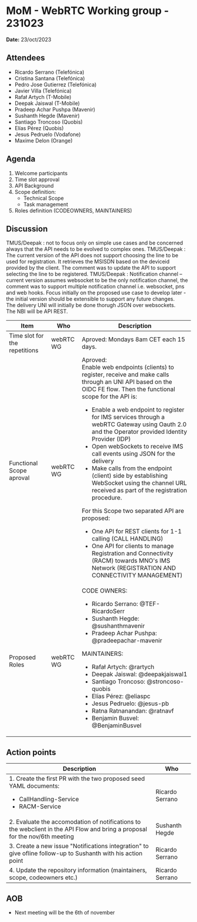# MoM - WebRTC Working group - 231023

**Date:** 23/oct/2023

## Attendees

* Ricardo Serrano (Telefónica)
* Cristina Santana (Telefónica)
* Pedro Jose Gutierrez (Telefónica)
* Javier Villa (Telefónica)
* Rafał Artych (T-Mobile)
* Deepak Jaiswal (T-Mobile)
* Pradeep Achar Pushpa (Mavenir)
* Sushanth Hegde (Mavenir)
* Santiago Troncoso (Quobis)
* Elías Pérez (Quobis)
* Jesus Pedruelo (Vodafone)
* Maxime Delon (Orange)

## Agenda

1. Welcome participants 
2. Time slot approval
3. API Background
4. Scope definition:
   <ul><li>Technical Scope
   <li>Task management</ul>
5. Roles definition (CODEOWNERS, MAINTAINERS)


## Discussion

TMUS/Deepak : not to focus only on simple use cases and be concerned always that the API needs to be evolved to complex ones. 
TMUS/Deepak : The current version of the API does not support choosing the line to be used for registration. It retrieves the MSISDN based on the deviceid provided by the client. The comment was to update the API to support selecting the line to be registered.
TMUS/Deepak : Notification channel – current version assumes websocket to be the only notification channel, the comment was to support multiple notification channel i.e. websocket, pns and web hooks. 
Focus initially on the proposed use case to develop later - the initial version should be extensible to support any future changes.    
The delivery UNI will initially be done thorugh JSON over websockets.  
The NBI will be API REST.

| Item | Who | Description |
| ---- | --- | ----------- |
| Time slot for the repetitions | webRTC WG| Aproved: Mondays 8am CET each 15 days. |
|Functional Scope aproval| webRTC WG| Aproved: <br> Enable web endpoints (clients) to register, receive and make calls through an UNI API based on the OIDC FE flow. Then the functional scope for the API is: <ul><li> Enable a web endpoint to register for IMS services through a webRTC Gateway using Oauth 2.0 and the Operator provided Identity Provider (IDP) <li> Open webSockets to receive IMS call events using JSON for the delivery <li> Make calls from the endpoint (client) side by establishing WebSocket using the channel URL received as part of the registration procedure.</ul> For this Scope two separated API are proposed: <ul><li> One API for REST clients for 1-1 calling (CALL HANDLING) <li> One API for clients to manage Registration and Connectivity (RACM) towards MNO's IMS Network (REGISTRATION AND CONNECTIVITY MANAGEMENT)</ul>|
|Proposed Roles| webRTC WG | CODE OWNERS: <ul><li> Ricardo Serrano: @TEF-RicardoSerr <li> Sushanth Hegde: @sushanthmavenir <li> Pradeep Achar Pushpa: @pradeepachar-mavenir </ul> MAINTAINERS: <ul><li>Rafał Artych: @rartych <li> Deepak Jaiswal: @deepakjaiswal1 <li> Santiago Troncoso: @stroncoso-quobis <li> Elías Pérez: @eliaspc <li>Jesus Pedruelo: @jesus-pb <li> Ratna Ratnanandan: @ratnavf <li> Benjamin Busvel: @BenjaminBusvel </ul>|

## Action points

| Description | Who | 
| ----------- | --- |
| 1. Create the first PR with the two proposed seed YAML documents: <ul><li> CallHandling-Service <li> RACM-Service| Ricardo Serrano|
| 2. Evaluate the accomodation of notifications to the webclient in the API Flow and bring a proposal for the nov/6th meeting | Sushanth Hegde |
| 3. Create a new issue "Notifications integration" to give ofline follow-up to Sushanth with his action point | Ricardo Serrano |
| 4. Update the repository information (maintainers, scope, codeowners etc.) | Ricardo Serrano |

## AOB
* Next meeting will be the 6th of november 
